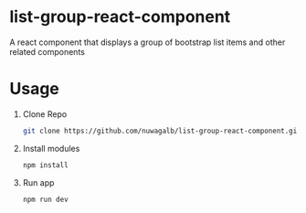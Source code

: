 # list-group-react-component 
A react component that displays a group of bootstrap list items and other related components

# Usage
1. Clone Repo
   ```bash
   git clone https://github.com/nuwagalb/list-group-react-component.git

   ```
2. Install modules
   ```bash
   npm install

   ```
3. Run app
   ```bash
   npm run dev

   ```


